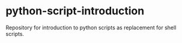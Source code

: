 # python-script-introduction

Repository for introduction to python scripts as replacement for shell scripts.
